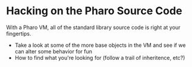 # Hacking on the Pharo Source Code

With a Pharo VM, all of the standard library source code is right at your fingertips.

- Take a look at some of the more base objects in the VM and see if we can alter some behavior for fun
- How to find what you're looking for (follow a trail of inheritence, etc?)